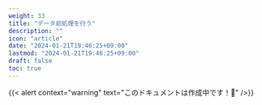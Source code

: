 ```yaml
---
weight: 33
title: "データ前処理を行う"
description: ""
icon: "article"
date: "2024-01-21T19:46:25+09:00"
lastmod: "2024-01-21T19:46:25+09:00"
draft: false
toc: true
---
```

{{< alert context="warning" text="このドキュメントは作成中です！👷" />}}